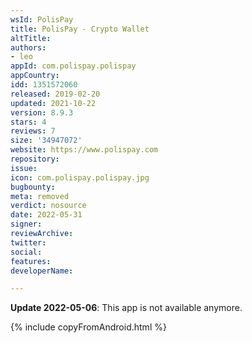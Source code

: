 ```yaml
---
wsId: PolisPay
title: PolisPay - Crypto Wallet
altTitle: 
authors:
- leo
appId: com.polispay.polispay
appCountry: 
idd: 1351572060
released: 2019-02-20
updated: 2021-10-22
version: 8.9.3
stars: 4
reviews: 7
size: '34947072'
website: https://www.polispay.com
repository: 
issue: 
icon: com.polispay.polispay.jpg
bugbounty: 
meta: removed
verdict: nosource
date: 2022-05-31
signer: 
reviewArchive: 
twitter: 
social: 
features: 
developerName: 

---
```


**Update 2022-05-06**: This app is not available anymore.

{% include copyFromAndroid.html %}
